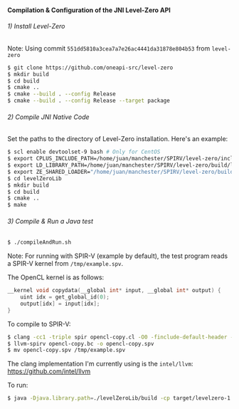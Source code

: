 #### Compilation & Configuration of the JNI Level-Zero API 

###### 1) Install Level-Zero


Note: Using commit `551dd5810a3cea7a7e26ac4441da31878e804b53` from `level-zero` 


```bash
$ git clone https://github.com/oneapi-src/level-zero
$ mkdir build
$ cd build
$ cmake ..
$ cmake --build . --config Release
$ cmake --build . --config Release --target package
```


###### 2) Compile JNI Native Code 

Set the paths to the directory of Level-Zero installation. Here's an example:

```bash
$ scl enable devtoolset-9 bash # Only for CentOS
$ export CPLUS_INCLUDE_PATH=/home/juan/manchester/SPIRV/level-zero/include:$CPLUS_INCLUDE_PATH
$ export LD_LIBRARY_PATH=/home/juan/manchester/SPIRV/level-zero/build/lib:$LD_LIBRARY_PATH 
$ export ZE_SHARED_LOADER="/home/juan/manchester/SPIRV/level-zero/build/lib/libze_loader.so"
$ cd levelZeroLib
$ mkdir build
$ cd build
$ cmake .. 
$ make 
```

###### 3) Compile & Run a Java test


```bash
$ ./compileAndRun.sh
```


Note: For running with SPIR-V (example by default), the test program reads a SPIR-V kernel from `/tmp/example.spv`.


The OpenCL kernel is as follows:


```c
__kernel void copydata(__global int* input, __global int* output) {
	uint idx = get_global_id(0);
	output[idx] = input[idx];
}
```

To compile to SPIR-V:

```bash
$ clang -cc1 -triple spir opencl-copy.cl -O0 -finclude-default-header -emit-llvm-bc -o opencl-copy.bc
$ llvm-spirv opencl-copy.bc -o opencl-copy.spv
$ mv opencl-copy.spv /tmp/example.spv
```


The clang implementation I'm currently using is the `intel/llvm`: https://github.com/intel/llvm 


To run:

```bash
$ java -Djava.library.path=./levelZeroLib/build -cp target/levelzero-1.0-SNAPSHOT.jar TestLevelZero
```
